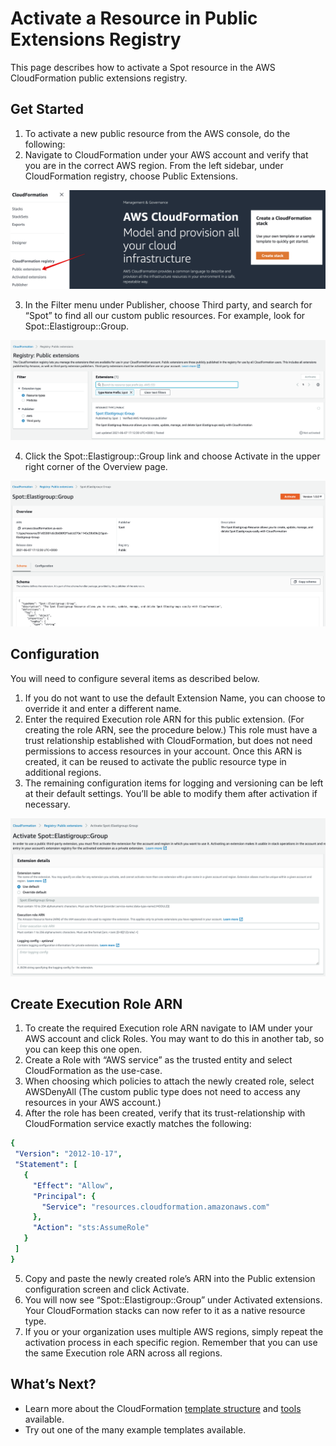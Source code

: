 # Activate a Resource in Public Extensions Registry

This page describes how to activate a Spot resource in the AWS CloudFormation public extensions registry.

## Get Started

1. To activate a new public resource from the AWS console, do the following:
2. Navigate to CloudFormation under your AWS account and verify that you are in the correct AWS region.
From the left sidebar, under CloudFormation registry, choose Public Extensions.

<img src="/tools-and-provisioning/_media/activate-resource-in-public-extensions-registry-01.png" />

3. In the Filter menu under Publisher, choose Third party, and search for “Spot” to find all our custom public resources. For example, look for Spot::Elastigroup::Group.

<img src="/tools-and-provisioning/_media/activate-resource-in-public-extensions-registry-02.png" />

4. Click the Spot::Elastigroup::Group link and choose Activate in the upper right corner of the Overview page.

<img src="/tools-and-provisioning/_media/activate-resource-in-public-extensions-registry-03.png" />

## Configuration

You will need to configure several items as described below.
1. If you do not want to use the default Extension Name, you can choose to override it and enter a different name.
2. Enter the required Execution role ARN for this public extension. (For creating the role ARN, see the procedure below.) This role must have a trust relationship established with CloudFormation, but does not need permissions to access resources in your account. Once this ARN is created, it can be reused to activate the public resource type in additional regions.
3. The remaining configuration items for logging and versioning can be left at their default settings. You’ll be able to modify them after activation if necessary.

<img src="/tools-and-provisioning/_media/activate-resource-in-public-extensions-registry-04.png" />

## Create Execution Role ARN
1. To create the required Execution role ARN navigate to IAM under your AWS account and click Roles. You may want to do this in another tab, so you can keep this one open.
2. Create a Role with “AWS service” as the trusted entity and select CloudFormation as the use-case.  
3. When choosing which policies to attach the newly created role, select AWSDenyAll (The custom public type does not need to access any resources in your AWS account.)
4. After the role has been created, verify that its trust-relationship with CloudFormation service exactly matches the following:

```yaml
{
 "Version": "2012-10-17",
 "Statement": [
   {
     "Effect": "Allow",
     "Principal": {
       "Service": "resources.cloudformation.amazonaws.com"
     },
     "Action": "sts:AssumeRole"
   }
 ]
}
```

5. Copy and paste the newly created role’s ARN into the Public extension configuration screen and click Activate.
6. You will now see “Spot::Elastigroup::Group” under Activated extensions. Your CloudFormation stacks can now refer to it as a native resource type.
7. If you or your organization uses multiple AWS regions, simply repeat the activation process in each specific region. Remember that you can use the same Execution role ARN across all regions.

## What’s Next?

- Learn more about the CloudFormation [template structure](tools-and-provisioning/cloudformation/template-structure/) and [tools](tools-and-provisioning/cloudformation/tools/) available.
- Try out one of the many example templates available.
